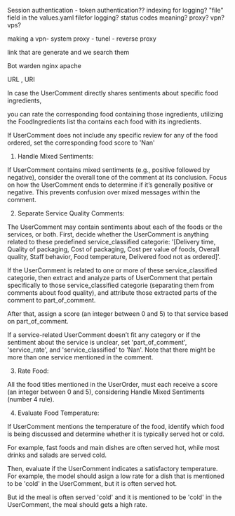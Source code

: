 

Session authentication - token authentication??
indexing for logging?
"file" field in the values.yaml filefor logging?
status codes meaning? 
proxy?
vpn?
vps?

making a vpn- system proxy - tunel - reverse proxy

link that are generate and we search them 

Bot warden
nginx
apache

URL , URI


In case the UserComment directly shares sentiments about specific food ingredients,

you can rate the corresponding food containing those ingredients, utilizing the FoodIngredients list tha contains each food with its ingredients.

If UserComment does not include any specific review for any of the food ordered, set the corresponding food score to 'Nan'









  

1. Handle Mixed Sentiments:

If UserComment contains mixed sentiments (e.g., positive followed by negative), consider the overall tone of the comment at its conclusion. Focus on how the UserComment ends to determine if it’s generally positive or negative. This prevents confusion over mixed messages within the comment.

  

2. Separate Service Quality Comments:

The UserComment may contain sentiments about each of the foods or the services, or both. First, decide whether the UserComment is anything related to these predefined service_classified categorie: '[Delivery time, Quality of packaging, Cost of packaging, Cost per value of foods, Overall quality, Staff behavior, Food temperature, Delivered food not as ordered]'.

If the UserComment is related to one or more of these service_classified categorie, then extract and analyze parts of UserComment that pertain specifically to those service_classified categorie (separating them from comments about food quality), and attribute those extracted parts of the comment to part_of_comment.

After that, assign a score (an integer between 0 and 5) to that service based on part_of_comment.

If a service-related UserComment doesn’t fit any category or if the sentiment about the service is unclear, set 'part_of_comment', 'service_rate', and 'service_classified' to 'Nan'. Note that there might be more than one service mentioned in the comment.

  

3. Rate Food:

All the food titles mentioned in the UserOrder, must each receive a score (an integer between 0 and 5), considering Handle Mixed Sentiments (number 4 rule).

  

4. Evaluate Food Temperature:

If UserComment mentions the temperature of the food, identify which food is being discussed and determine whether it is typically served hot or cold.

For example, fast foods and main dishes are often served hot, while most drinks and salads are served cold.

Then, evaluate if the UserComment indicates a satisfactory temperature. For example, the model should asign a low rate for a dish that is mentioned to be 'cold' in the UserComment, but it is often served hot.

But id the meal is often served 'cold' and it is mentioned to be 'cold' in the UserComment, the meal should gets a high rate.
